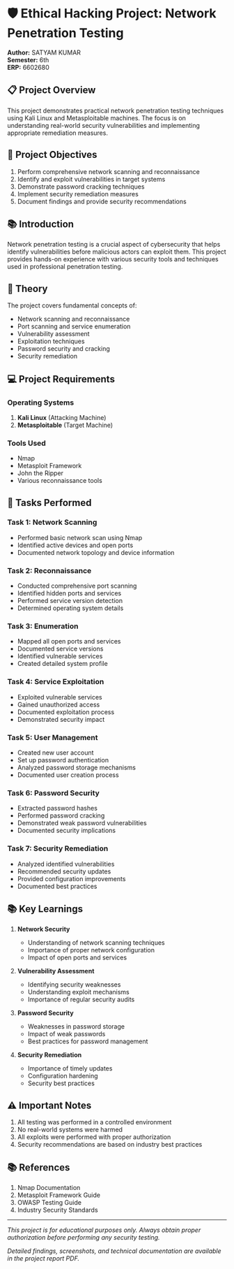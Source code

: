 # 🛡️ Ethical Hacking Project: Network Penetration Testing

**Author:** SATYAM KUMAR  
**Semester:** 6th  
**ERP:** 6602680

## 📋 Project Overview

This project demonstrates practical network penetration testing techniques using Kali Linux and Metasploitable machines. The focus is on understanding real-world security vulnerabilities and implementing appropriate remediation measures.

## 🎯 Project Objectives

1. Perform comprehensive network scanning and reconnaissance
2. Identify and exploit vulnerabilities in target systems
3. Demonstrate password cracking techniques
4. Implement security remediation measures
5. Document findings and provide security recommendations

## 📚 Introduction

Network penetration testing is a crucial aspect of cybersecurity that helps identify vulnerabilities before malicious actors can exploit them. This project provides hands-on experience with various security tools and techniques used in professional penetration testing.

## 🔬 Theory

The project covers fundamental concepts of:
- Network scanning and reconnaissance
- Port scanning and service enumeration
- Vulnerability assessment
- Exploitation techniques
- Password security and cracking
- Security remediation

## 💻 Project Requirements

### Operating Systems
1. **Kali Linux** (Attacking Machine)
2. **Metasploitable** (Target Machine)

### Tools Used
- Nmap
- Metasploit Framework
- John the Ripper
- Various reconnaissance tools

## 📝 Tasks Performed

### Task 1: Network Scanning
- Performed basic network scan using Nmap
- Identified active devices and open ports
- Documented network topology and device information

### Task 2: Reconnaissance
- Conducted comprehensive port scanning
- Identified hidden ports and services
- Performed service version detection
- Determined operating system details

### Task 3: Enumeration
- Mapped all open ports and services
- Documented service versions
- Identified vulnerable services
- Created detailed system profile

### Task 4: Service Exploitation
- Exploited vulnerable services
- Gained unauthorized access
- Documented exploitation process
- Demonstrated security impact

### Task 5: User Management
- Created new user account
- Set up password authentication
- Analyzed password storage mechanisms
- Documented user creation process

### Task 6: Password Security
- Extracted password hashes
- Performed password cracking
- Demonstrated weak password vulnerabilities
- Documented security implications

### Task 7: Security Remediation
- Analyzed identified vulnerabilities
- Recommended security updates
- Provided configuration improvements
- Documented best practices

## 📚 Key Learnings

1. **Network Security**
   - Understanding of network scanning techniques
   - Importance of proper network configuration
   - Impact of open ports and services

2. **Vulnerability Assessment**
   - Identifying security weaknesses
   - Understanding exploit mechanisms
   - Importance of regular security audits

3. **Password Security**
   - Weaknesses in password storage
   - Impact of weak passwords
   - Best practices for password management

4. **Security Remediation**
   - Importance of timely updates
   - Configuration hardening
   - Security best practices

## ⚠️ Important Notes

1. All testing was performed in a controlled environment
2. No real-world systems were harmed
3. All exploits were performed with proper authorization
4. Security recommendations are based on industry best practices

## 📚 References

1. Nmap Documentation
2. Metasploit Framework Guide
3. OWASP Testing Guide
4. Industry Security Standards

---

*This project is for educational purposes only. Always obtain proper authorization before performing any security testing.*

*Detailed findings, screenshots, and technical documentation are available in the project report PDF.*
